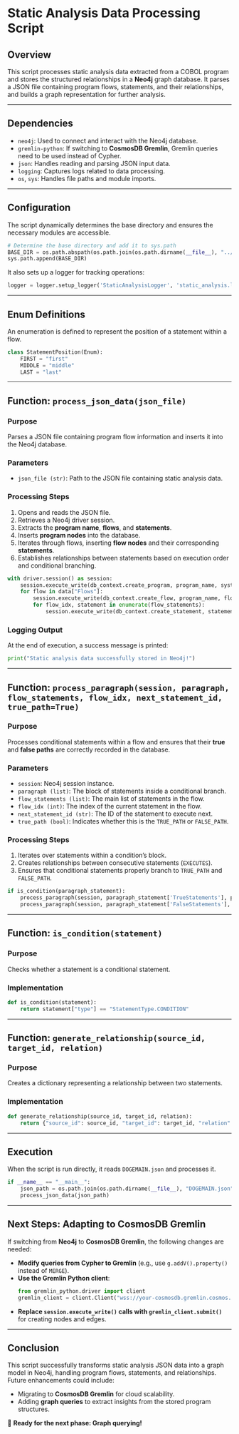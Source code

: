 # Static Analysis Data Processing Script

## Overview
This script processes static analysis data extracted from a COBOL program and stores the structured relationships in a **Neo4j** graph database. It parses a JSON file containing program flows, statements, and their relationships, and builds a graph representation for further analysis.

---

## Dependencies
- `neo4j`: Used to connect and interact with the Neo4j database.
- `gremlin-python`: If switching to **CosmosDB Gremlin**, Gremlin queries need to be used instead of Cypher.
- `json`: Handles reading and parsing JSON input data.
- `logging`: Captures logs related to data processing.
- `os`, `sys`: Handles file paths and module imports.

---

## Configuration
The script dynamically determines the base directory and ensures the necessary modules are accessible.

```python
# Determine the base directory and add it to sys.path
BASE_DIR = os.path.abspath(os.path.join(os.path.dirname(__file__), "../.."))
sys.path.append(BASE_DIR)
```

It also sets up a logger for tracking operations:

```python
logger = logger.setup_logger('StaticAnalysisLogger', 'static_analysis.log')
```

---

## Enum Definitions
An enumeration is defined to represent the position of a statement within a flow.
```python
class StatementPosition(Enum):
    FIRST = "first"
    MIDDLE = "middle"
    LAST = "last"
```

---

## Function: `process_json_data(json_file)`
### **Purpose**
Parses a JSON file containing program flow information and inserts it into the Neo4j database.

### **Parameters**
- `json_file (str)`: Path to the JSON file containing static analysis data.

### **Processing Steps**
1. Opens and reads the JSON file.
2. Retrieves a Neo4j driver session.
3. Extracts the **program name**, **flows**, and **statements**.
4. Inserts **program nodes** into the database.
5. Iterates through flows, inserting **flow nodes** and their corresponding **statements**.
6. Establishes relationships between statements based on execution order and conditional branching.

```python
with driver.session() as session:
    session.execute_write(db_context.create_program, program_name, system, security)
    for flow in data["Flows"]:
        session.execute_write(db_context.create_flow, program_name, flow_name, input, output)
        for flow_idx, statement in enumerate(flow_statements):
            session.execute_write(db_context.create_statement, statement)
```

### **Logging Output**
At the end of execution, a success message is printed:
```python
print("Static analysis data successfully stored in Neo4j!")
```

---

## Function: `process_paragraph(session, paragraph, flow_statements, flow_idx, next_statement_id, true_path=True)`
### **Purpose**
Processes conditional statements within a flow and ensures that their **true** and **false paths** are correctly recorded in the database.

### **Parameters**
- `session`: Neo4j session instance.
- `paragraph (list)`: The block of statements inside a conditional branch.
- `flow_statements (list)`: The main list of statements in the flow.
- `flow_idx (int)`: The index of the current statement in the flow.
- `next_statement_id (str)`: The ID of the statement to execute next.
- `true_path (bool)`: Indicates whether this is the `TRUE_PATH` or `FALSE_PATH`.

### **Processing Steps**
1. Iterates over statements within a condition’s block.
2. Creates relationships between consecutive statements (`EXECUTES`).
3. Ensures that conditional statements properly branch to `TRUE_PATH` and `FALSE_PATH`.

```python
if is_condition(paragraph_statement):
    process_paragraph(session, paragraph_statement['TrueStatements'], paragraph, idx1, next_statement_id, true_path=True)
    process_paragraph(session, paragraph_statement['FalseStatements'], paragraph, idx1, next_statement_id, true_path=False)
```

---

## Function: `is_condition(statement)`
### **Purpose**
Checks whether a statement is a conditional statement.

### **Implementation**
```python
def is_condition(statement):
    return statement["type"] == "StatementType.CONDITION"
```

---

## Function: `generate_relationship(source_id, target_id, relation)`
### **Purpose**
Creates a dictionary representing a relationship between two statements.

### **Implementation**
```python
def generate_relationship(source_id, target_id, relation):
    return {"source_id": source_id, "target_id": target_id, "relation": relation}
```

---

## Execution
When the script is run directly, it reads `DOGEMAIN.json` and processes it.

```python
if __name__ == "__main__":
    json_path = os.path.join(os.path.dirname(__file__), "DOGEMAIN.json")
    process_json_data(json_path)
```

---

## **Next Steps: Adapting to CosmosDB Gremlin**
If switching from **Neo4j** to **CosmosDB Gremlin**, the following changes are needed:

- **Modify queries from Cypher to Gremlin** (e.g., use `g.addV().property()` instead of `MERGE`).
- **Use the Gremlin Python client**:
  ```python
  from gremlin_python.driver import client
  gremlin_client = client.Client("wss://your-cosmosdb.gremlin.cosmos.azure.com:443/", "g")
  ```
- **Replace `session.execute_write()` calls with `gremlin_client.submit()`** for creating nodes and edges.

---

## Conclusion
This script successfully transforms static analysis JSON data into a graph model in Neo4j, handling program flows, statements, and relationships. Future enhancements could include:
- Migrating to **CosmosDB Gremlin** for cloud scalability.
- Adding **graph queries** to extract insights from the stored program structures.

🚀 **Ready for the next phase: Graph querying!**

